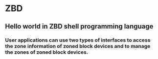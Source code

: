 # ZBD
## Hello world in ZBD shell programming language

### User applications can use two types of interfaces to access the zone information of zoned block devices and to manage the zones of zoned block devices.